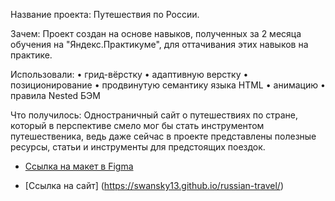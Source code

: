 Название проекта: Путешествия по России.

Зачем: Проект создан на основе навыков, полученных за 2 месяца обучения на "Яндекс.Практикуме", для оттачивания этих навыков на практике.

Использовали: 
• грид-вёрстку 
• адаптивную верстку
• позиционирование
• продвинутую семантику языка HTML
• анимацию
• правила Nested БЭМ

Что получилось:
Одностраничный сайт о путешествиях по стране, который в перспективе смело мог бы стать инструментом путешественика, ведь даже сейчас в проекте представлены полезные ресурсы, статьи и инструменты для предстоящих поездок. 

* [Ссылка на макет в Figma](https://www.figma.com/file/5S2WSbEFL6awjVWJ0NWL8Q/Sprint-3_-Russia-_-desktop-mobile?node-id=28503%3A0)

* [Ссылка на сайт] (https://swansky13.github.io/russian-travel/)

